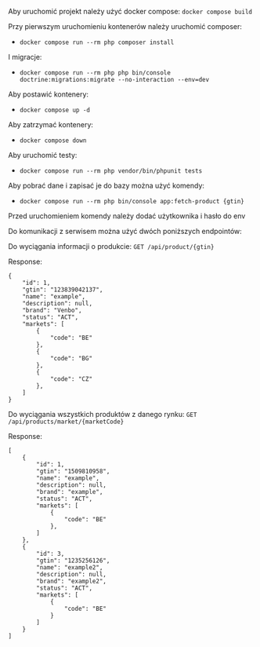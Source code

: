 Aby uruchomić projekt należy użyć docker compose:
```docker compose build```

Przy pierwszym uruchomieniu kontenerów należy uruchomić composer:

- ```docker compose run --rm php composer install```

I migracje:

- ```docker compose run --rm php php bin/console doctrine:migrations:migrate --no-interaction --env=dev```

Aby postawić kontenery:

- ```docker compose up -d```

Aby zatrzymać kontenery:

- ```docker compose down```

Aby uruchomić testy:

- ```docker compose run --rm php vendor/bin/phpunit tests```

Aby pobrać dane i zapisać je do bazy można użyć komendy:

- ```docker compose run --rm php bin/console app:fetch-product {gtin} ```

Przed uruchomieniem komendy należy dodać użytkownika i hasło do env

Do komunikacji z serwisem można użyć dwóch poniższych endpointów:

Do wyciągania informacji o produkcie:
```GET /api/product/{gtin}```

Response:
```
{
    "id": 1,
    "gtin": "123839042137",
    "name": "example",
    "description": null,
    "brand": "Venbo",
    "status": "ACT",
    "markets": [
        {
            "code": "BE"
        },
        {
            "code": "BG"
        },
        {
            "code": "CZ"
        },
    ]
}
```

Do wyciągania wszystkich produktów z danego rynku:
```GET /api/products/market/{marketCode}```

Response:
```
[
    {
        "id": 1,
        "gtin": "1509810958",
        "name": "example",
        "description": null,
        "brand": "example",
        "status": "ACT",
        "markets": [
            {
                "code": "BE"
            },
        ]
    },
    {
        "id": 3,
        "gtin": "1235256126",
        "name": "example2",
        "description": null,
        "brand": "example2",
        "status": "ACT",
        "markets": [
            {
                "code": "BE"
            }
        ]
    }
]
```